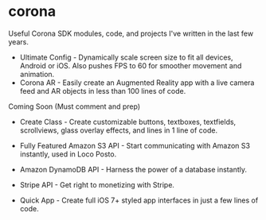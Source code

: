 # corona

Useful Corona SDK modules, code, and projects I've written in the last few years.

* Ultimate Config - Dynamically scale screen size to fit all devices, Android or iOS. Also pushes FPS to 60 for smoother movement and animation.
* Corona AR - Easily create an Augmented Reality app with a live camera feed and AR objects in less than 100 lines of code.

Coming Soon (Must comment and prep)

* Create Class - Create customizable buttons, textboxes, textfields, scrollviews, glass overlay effects, and lines in 1 line of code.
 
* Fully Featured Amazon S3 API - Start communicating with Amazon S3 instantly, used in Loco Posto.
 
* Amazon DynamoDB API - Harness the power of a database instantly.
 
* Stripe API - Get right to monetizing with Stripe.

* Quick App - Create full iOS 7+ styled app interfaces in just a few lines of code.
